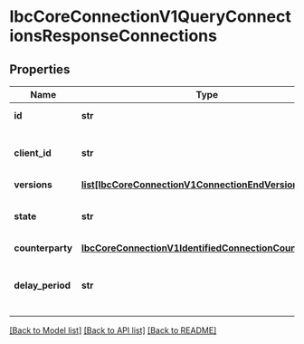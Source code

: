 # IbcCoreConnectionV1QueryConnectionsResponseConnections

## Properties
Name | Type | Description | Notes
------------ | ------------- | ------------- | -------------
**id** | **str** | connection identifier. | [optional] 
**client_id** | **str** | client associated with this connection. | [optional] 
**versions** | [**list[IbcCoreConnectionV1ConnectionEndVersions]**](IbcCoreConnectionV1ConnectionEndVersions.md) |  | [optional] 
**state** | **str** | current state of the connection end. | [optional] [default to 'STATE_UNINITIALIZED_UNSPECIFIED']
**counterparty** | [**IbcCoreConnectionV1IdentifiedConnectionCounterparty**](IbcCoreConnectionV1IdentifiedConnectionCounterparty.md) |  | [optional] 
**delay_period** | **str** | delay period associated with this connection. | [optional] 

[[Back to Model list]](../README.md#documentation-for-models) [[Back to API list]](../README.md#documentation-for-api-endpoints) [[Back to README]](../README.md)

